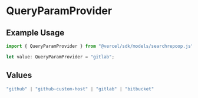 # QueryParamProvider

## Example Usage

```typescript
import { QueryParamProvider } from "@vercel/sdk/models/searchrepoop.js";

let value: QueryParamProvider = "gitlab";
```

## Values

```typescript
"github" | "github-custom-host" | "gitlab" | "bitbucket"
```